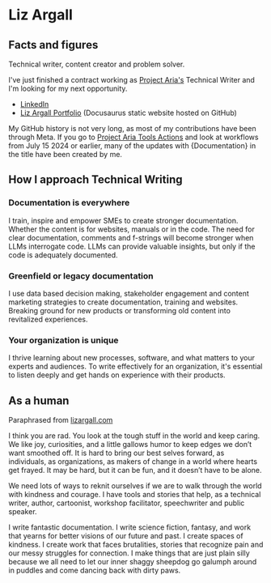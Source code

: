 # Liz Argall

## Facts and figures
Technical writer, content creator and problem solver.

I've just finished a contract working as [Project Aria's](https://www.projectaria.com/) Technical Writer and I'm looking for my next opportunity. 
* [LinkedIn](https://www.linkedin.com/in/lizargall/)
* [Liz Argall Portfolio](https://lizargall.github.io/docs/intro) (Docusaurus static website hosted on GitHub)

My GitHub history is not very long, as most of my contributions have been through Meta. If you go to [Project Aria Tools Actions](https://github.com/facebookresearch/projectaria_tools/actions?page=6) and look at workflows from July 15 2024 or earlier, many of the updates with {Documentation} in the title have been created by me.

## How I approach Technical Writing
### Documentation is everywhere
I train, inspire and empower SMEs to create stronger documentation. Whether the content is for websites, manuals or in the code. The need for clear documentation, comments and f-strings will become stronger when LLMs interrogate code. LLMs can provide valuable insights, but only if the code is adequately documented.

### Greenfield or legacy documentation
I use data based decision making, stakeholder engagement and content marketing strategies to create documentation, training and websites. Breaking ground for new products or transforming old content into revitalized experiences.

### Your organization is unique
I thrive learning about new processes, software, and what matters to your experts and audiences. To write effectively for an organization, it's essential to listen deeply and get hands on experience with their products.



## As a human
Paraphrased from [lizargall.com](https://lizargall.com)

I think you are rad. You look at the tough stuff in the world and keep caring. We like joy, curiosities, and a little gallows humor to keep edges we don’t want smoothed off. It is hard to bring our best selves forward, as individuals, as organizations, as makers of change in a world where hearts get frayed. It may be hard, but it can be fun, and it doesn’t have to be alone.

We need lots of ways to reknit ourselves if we are to walk through the world with kindness and courage. I have tools and stories that help, as a technical writer, author, cartoonist, workshop facilitator, speechwriter and public speaker.

I write fantastic documentation. I write science fiction, fantasy, and work that yearns for better visions of our future and past. I create spaces of kindness. I create work that faces brutalities, stories that recognize pain and our messy struggles for connection. I make things that are just plain silly because we all need to let our inner shaggy sheepdog go galumph around in puddles and come dancing back with dirty paws.
